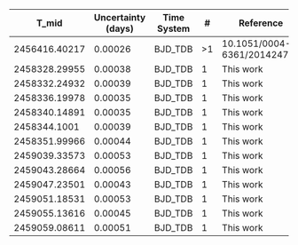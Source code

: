 |T_mid|Uncertainty (days)           |Time System|#                                            |Reference                           |
|-----|-----------------------------|-----------|---------------------------------------------|------------------------------------|
|2456416.40217|0.00026                      |BJD_TDB    |>1                                           |10.1051/0004-6361/201424744         |
|2458328.29955|0.00038                      |BJD_TDB    |1                                            |This work                           |
|2458332.24932|0.00039                      |BJD_TDB    |1                                            |This work                           |
|2458336.19978|0.00035                      |BJD_TDB    |1                                            |This work                           |
|2458340.14891|0.00035                      |BJD_TDB    |1                                            |This work                           |
|2458344.1001|0.00039                      |BJD_TDB    |1                                            |This work                           |
|2458351.99966|0.00044                      |BJD_TDB    |1                                            |This work                           |
|2459039.33573|0.00053                      |BJD_TDB    |1                                            |This work                           |
|2459043.28664|0.00056                      |BJD_TDB    |1                                            |This work                           |
|2459047.23501|0.00043                      |BJD_TDB    |1                                            |This work                           |
|2459051.18531|0.00053                      |BJD_TDB    |1                                            |This work                           |
|2459055.13616|0.00045                      |BJD_TDB    |1                                            |This work                           |
|2459059.08611|0.00051                      |BJD_TDB    |1                                            |This work                           |
